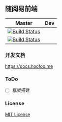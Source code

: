 ## 随阅易前端
| Master| Dev |
|:-------:|:-------:|
| [![Build Status](https://travis-ci.org/Hoofoo-WHU/easyreading.svg?branch=master)](https://travis-ci.org/Hoofoo-WHU/easyreading) |
| [![Build Status](https://travis-ci.org/Hoofoo-WHU/easyreading.svg?branch=dev)](https://travis-ci.org/Hoofoo-WHU/easyreading) |
### 开发文档
https://docs.hoofoo.me
### ToDo
- [ ] 框架搭建
### License
[MIT License](https://github.com/easyreading-client/easyreading/blob/master/LICENSE)
